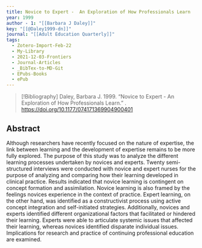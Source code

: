 ```yaml
---
title: Novice to Expert -  An Exploration of How Professionals Learn
year: 1999
author - 1: "[[Barbara J Daley]]"
key: "[[@Daley1999-dn]]"
journal: "[[Adult Education Quarterly]]"
tags:
  - Zotero-Import-Feb-22
  - My-Library
  - 2021-12-03-Frontiers
  - Journal-Articles
  - _BibTex-to-MD-Git
  - EPubs-Books
  - ePub
---
```


> [!Bibliography]
> Daley, Barbara J. 1999. “Novice to Expert -  An Exploration of How Professionals Learn.” . https://doi.org/10.1177/074171369904900401

## Abstract
Although researchers have recently focused on the nature of expertise, the link between learning and the development of expertise remains to be more fully explored. The purpose of this study was to analyze the different learning processes undertaken by novices and experts. Twenty semi-structured interviews were conducted with novice and expert nurses for the purpose of analyzing and comparing how their learning developed in clinical practice. Results indicated that novice learning is contingent on concept formation and assimilation. Novice learning is also framed by the feelings novices experience in the context of practice. Expert learning, on the other hand, was identified as a constructivist process using active concept integration and self-initiated strategies. Additionally, novices and experts identified different organizational factors that facilitated or hindered their learning. Experts were able to articulate systemic issues that affected their learning, whereas novices identified disparate individual issues. Implications for research and practice of continuing professional education are examined.
